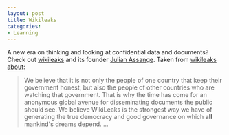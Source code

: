 ```yaml
---
layout: post
title: Wikileaks
categories:
- Learning
---
```


A new era on thinking and looking at confidential data and documents? Check out [wikileaks](http://www.wikileaks.org/wiki/Main_Page) and its founder [Julian Assange](http://en.wikipedia.org/wiki/Julian_Assange). Taken from [wikileaks about](http://www.wikileaks.org/wiki/WikiLeaks:About):

> We believe that it is not only the people of one country that keep their government honest, but also the people of other countries who are watching that government. That is why the time has come for an anonymous global avenue for disseminating documents the public should see. We believe WikiLeaks is the strongest way we have of generating the true democracy and good governance on which **all** mankind's dreams depend. ...
